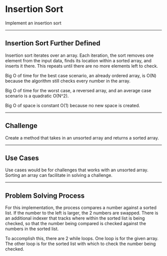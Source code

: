 # Insertion Sort
Implement an insertion sort

---
## Insertion Sort Further Defined
Insertion sort iterates over an array.  Each iteration, the sort removes one 
element from the input data, finds its location within a sorted array, and 
inserts it there.  This repeats until there are no more elements left to check.

Big O of time for the best case scenario, an already ordered array, is O(N) because 
the algorithm still checks every number in the array. 

Big O of time for the worst case, a reversed array, and an average case scenario is 
a quadratic O(N^2).

Big O of space is constant O(1) because no new space is created.

---
## Challenge
Create a method that takes in an unsorted array and returns a sorted array.

---
## Use Cases
Use cases would be for challenges that works with an unsorted array.  
Sorting an array can facilitate in solving a challenge.

---
## Problem Solving Process
For this implementation, the process compares a number against a sorted list. 
If the number to the left is larger, the 2 numbers are 
swapped.  There is an additional indexer that tracks where within the 
sorted list is being checked, so that the number being compared is checked 
against the numbers in the sorted list.

To accomplish this, there are 2 while loops.  One loop is for the given array.  
The other loop is for the sorted list with which to check the number being 
checked.